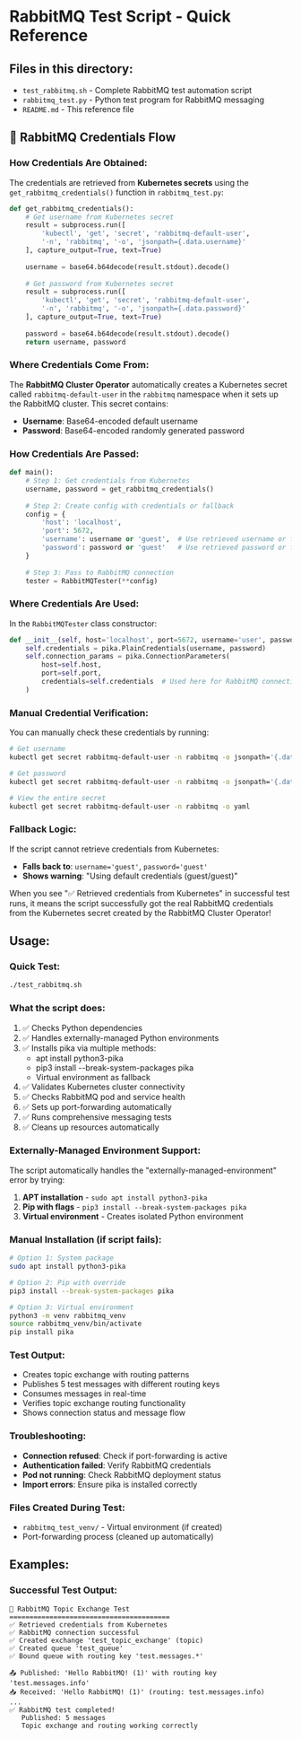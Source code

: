 # RabbitMQ Test Script - Quick Reference

## Files in this directory:
- `test_rabbitmq.sh` - Complete RabbitMQ test automation script
- `rabbitmq_test.py` - Python test program for RabbitMQ messaging
- `README.md` - This reference file

## 🔐 RabbitMQ Credentials Flow

### How Credentials Are Obtained:
The credentials are retrieved from **Kubernetes secrets** using the `get_rabbitmq_credentials()` function in `rabbitmq_test.py`:

```python
def get_rabbitmq_credentials():
    # Get username from Kubernetes secret
    result = subprocess.run([
        'kubectl', 'get', 'secret', 'rabbitmq-default-user', 
        '-n', 'rabbitmq', '-o', 'jsonpath={.data.username}'
    ], capture_output=True, text=True)
    
    username = base64.b64decode(result.stdout).decode()
    
    # Get password from Kubernetes secret
    result = subprocess.run([
        'kubectl', 'get', 'secret', 'rabbitmq-default-user', 
        '-n', 'rabbitmq', '-o', 'jsonpath={.data.password}'
    ], capture_output=True, text=True)
    
    password = base64.b64decode(result.stdout).decode()
    return username, password
```

### Where Credentials Come From:
The **RabbitMQ Cluster Operator** automatically creates a Kubernetes secret called `rabbitmq-default-user` in the `rabbitmq` namespace when it sets up the RabbitMQ cluster. This secret contains:

- **Username**: Base64-encoded default username
- **Password**: Base64-encoded randomly generated password

### How Credentials Are Passed:
```python
def main():
    # Step 1: Get credentials from Kubernetes
    username, password = get_rabbitmq_credentials()
    
    # Step 2: Create config with credentials or fallback
    config = {
        'host': 'localhost',
        'port': 5672,
        'username': username or 'guest',  # Use retrieved username or fallback
        'password': password or 'guest'   # Use retrieved password or fallback
    }
    
    # Step 3: Pass to RabbitMQ connection
    tester = RabbitMQTester(**config)
```

### Where Credentials Are Used:
In the `RabbitMQTester` class constructor:
```python
def __init__(self, host='localhost', port=5672, username='user', password='password'):
    self.credentials = pika.PlainCredentials(username, password)
    self.connection_params = pika.ConnectionParameters(
        host=self.host,
        port=self.port,
        credentials=self.credentials  # Used here for RabbitMQ connection
    )
```

### Manual Credential Verification:
You can manually check these credentials by running:
```bash
# Get username
kubectl get secret rabbitmq-default-user -n rabbitmq -o jsonpath='{.data.username}' | base64 --decode

# Get password
kubectl get secret rabbitmq-default-user -n rabbitmq -o jsonpath='{.data.password}' | base64 --decode

# View the entire secret
kubectl get secret rabbitmq-default-user -n rabbitmq -o yaml
```

### Fallback Logic:
If the script cannot retrieve credentials from Kubernetes:
- **Falls back to**: `username='guest'`, `password='guest'`
- **Shows warning**: "Using default credentials (guest/guest)"

When you see "✅ Retrieved credentials from Kubernetes" in successful test runs, it means the script successfully got the real RabbitMQ credentials from the Kubernetes secret created by the RabbitMQ Cluster Operator!

## Usage:

### Quick Test:
```bash
./test_rabbitmq.sh
```

### What the script does:
1. ✅ Checks Python dependencies
2. ✅ Handles externally-managed Python environments
3. ✅ Installs pika via multiple methods:
   - apt install python3-pika
   - pip3 install --break-system-packages pika
   - Virtual environment as fallback
4. ✅ Validates Kubernetes cluster connectivity
5. ✅ Checks RabbitMQ pod and service health
6. ✅ Sets up port-forwarding automatically
7. ✅ Runs comprehensive messaging tests
8. ✅ Cleans up resources automatically

### Externally-Managed Environment Support:
The script automatically handles the "externally-managed-environment" error by trying:
1. **APT installation** - `sudo apt install python3-pika`
2. **Pip with flags** - `pip3 install --break-system-packages pika`
3. **Virtual environment** - Creates isolated Python environment

### Manual Installation (if script fails):
```bash
# Option 1: System package
sudo apt install python3-pika

# Option 2: Pip with override
pip3 install --break-system-packages pika

# Option 3: Virtual environment
python3 -m venv rabbitmq_venv
source rabbitmq_venv/bin/activate
pip install pika
```

### Test Output:
- Creates topic exchange with routing patterns
- Publishes 5 test messages with different routing keys
- Consumes messages in real-time
- Verifies topic exchange routing functionality
- Shows connection status and message flow

### Troubleshooting:
- **Connection refused**: Check if port-forwarding is active
- **Authentication failed**: Verify RabbitMQ credentials
- **Pod not running**: Check RabbitMQ deployment status
- **Import errors**: Ensure pika is installed correctly

### Files Created During Test:
- `rabbitmq_test_venv/` - Virtual environment (if created)
- Port-forwarding process (cleaned up automatically)

## Examples:

### Successful Test Output:
```
🐰 RabbitMQ Topic Exchange Test
========================================
✅ Retrieved credentials from Kubernetes
✅ RabbitMQ connection successful
✅ Created exchange 'test_topic_exchange' (topic)
✅ Created queue 'test_queue'
✅ Bound queue with routing key 'test.messages.*'

📤 Published: 'Hello RabbitMQ! (1)' with routing key 'test.messages.info'
📥 Received: 'Hello RabbitMQ! (1)' (routing: test.messages.info)
...
✅ RabbitMQ test completed!
   Published: 5 messages
   Topic exchange and routing working correctly
```